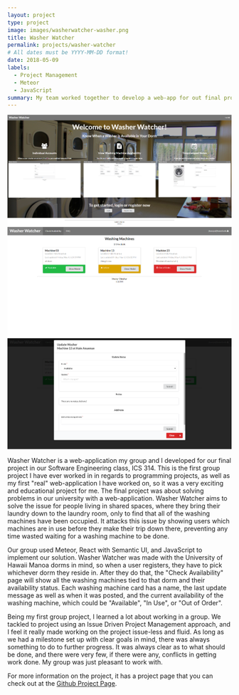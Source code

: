 ```yaml
---
layout: project
type: project
image: images/washerwatcher-washer.png
title: Washer Watcher
permalink: projects/washer-watcher
# All dates must be YYYY-MM-DD format!
date: 2018-05-09
labels:
  - Project Management
  - Meteor
  - JavaScript
summary: My team worked together to develop a web-app for out final project in ICS-314.
---
```


<div class="ui medium rounded images">
  <img class="ui image" src="../images/washerwatcher-landing.png">
  <img class="ui image" src="../images/washerwatcher-washer.png">
  <img class="ui image" src="../images/washerwatcher-modal.png">
</div>

Washer Watcher is a web-application my group and I developed for our final project in our Software Engineering class, ICS 314. This is the first group project I have ever worked in in regards to programming projects, as well as my first "real" web-application I have worked on, so it was a very exciting and educational project for me. The final project was about solving problems in our university with a web-application. Washer Watcher aims to solve the issue for people living in shared spaces, where they bring their laundry down to the laundry room, only to find that all of the washing machines have been occupied. It attacks this issue by showing users which machines are in use before they make their trip down there, preventing any time wasted waiting for a washing machine to be done. 

Our group used Meteor, React with Semantic UI, and JavaScript to implement our solution. Washer Watcher was made with the University of Hawaii Manoa dorms in mind, so when a user registers, they have to pick whichever dorm they reside in. After they do that, the "Check Availability" page will show all the washing machines tied to that dorm and their availability status. Each washing machine card has a name, the last update message as well as when it was posted, and the current availability of the washing machine, which could be "Available", "In Use", or "Out of Order".

Being my first group project, I learned a lot about working in a group. We tackled to project using an Issue Driven Project Management approach, and I feel it really made working on the project issue-less and fluid. As long as we had a milestone set up with clear goals in mind, there was always something to do to further progress. It was always clear as to what should be done, and there were very few, if there were any, conflicts in getting work done. My group was just pleasant to work with. 

For more information on the project, it has a project page that you can check out at the [Github Project Page](https://washerwatcher.github.io/).


